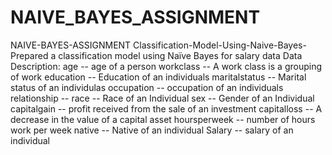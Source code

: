 # NAIVE_BAYES_ASSIGNMENT
NAIVE-BAYES-ASSIGNMENT Classification-Model-Using-Naive-Bayes- Prepared a classification model using Naïve Bayes for salary data  Data Description:  age -- age of a person workclass -- A work class is a grouping of work education -- Education of an individuals maritalstatus -- Marital status of an individulas occupation -- occupation of an individuals relationship -- race -- Race of an Individual sex -- Gender of an Individual capitalgain -- profit received from the sale of an investment capitalloss -- A decrease in the value of a capital asset hoursperweek -- number of hours work per week native -- Native of an individual Salary -- salary of an individual
